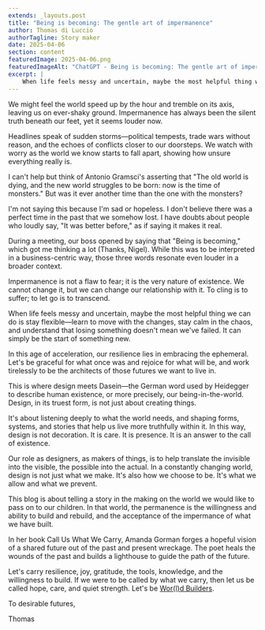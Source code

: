 ```yaml
---
extends: _layouts.post
title: "Being is becoming: The gentle art of impermanence"
author: Thomas di Luccio
authorTagline: Story maker
date: 2025-04-06
section: content
featuredImage: 2025-04-06.png
featuredImageAlt: "ChatGPT - Being is becoming: The gentle art of impermanence, abstract, polygon, mathematical, eerie, pure, minimalist, joyful, hopeful, pop art, neon"
excerpt: |
    When life feels messy and uncertain, maybe the most helpful thing we can do is stay flexible—learn to move with the changes, stay calm in the chaos, and understand that losing something doesn't mean we've failed. It can simply be the start of something new and bright.
---
```


We might feel the world speed up by the hour and tremble on its axis, leaving us on ever-shaky ground. Impermanence has always been the silent truth beneath our feet, yet it seems louder now.

Headlines speak of sudden storms—political tempests, trade wars without reason, and the echoes of conflicts closer to our doorsteps. We watch with worry as the world we know starts to fall apart, showing how unsure everything really is.

I can't help but think of Antonio Gramsci's asserting that "The old world is dying, and the new world struggles to be born: now is the time of monsters." But was it ever another time than the one with the monsters?

I'm not saying this because I'm sad or hopeless. I don't believe there was a perfect time in the past that we somehow lost. I have doubts about people who loudly say, "It was better before," as if saying it makes it real.

During a meeting, our boss opened by saying that "Being is becoming," which got me thinking a lot (Thanks, Nigel). While this was to be interpreted in a business-centric way, those three words resonate even louder in a broader context.

Impermanence is not a flaw to fear; it is the very nature of existence. We cannot change it, but we can change our relationship with it. To cling is to suffer; to let go is to transcend.

When life feels messy and uncertain, maybe the most helpful thing we can do is stay flexible—learn to move with the changes, stay calm in the chaos, and understand that losing something doesn't mean we've failed. It can simply be the start of something new.

In this age of acceleration, our resilience lies in embracing the ephemeral. Let's be graceful for what once was and rejoice for what will be, and work tirelessly to be the architects of those futures we want to live in.

This is where design meets Dasein—the German word used by Heidegger to describe human existence, or more precisely, our being-in-the-world. Design, in its truest form, is not just about creating things.

It's about listening deeply to what the world needs, and shaping forms, systems, and stories that help us live more truthfully within it. In this way, design is not decoration. It is care. It is presence. It is an answer to the call of existence.

Our role as designers, as makers of things, is to help translate the invisible into the visible, the possible into the actual. In a constantly changing world, design is not just what we make. It's also how we choose to be. It's what we allow and what we prevent.

This blog is about telling a story in the making on the world we would like to pass on to our children. In that world, the permanence is the willingness and ability to build and rebuild, and the acceptance of the impermance of what we have built.

In her book Call Us What We Carry, Amanda Gorman forges a hopeful vision of a shared future out of the past and present wreckage. The poet heals the wounds of the past and builds a lighthouse to guide the path of the future.

Let's carry resilience, joy, gratitude, the tools, knowledge, and the willingness to build. If we were to be called by what we carry, then let us be called hope, care, and quiet strength. Let's be [Wor(l)d Builders](/2021/01/28/worldsmith).

To desirable futures,

Thomas
